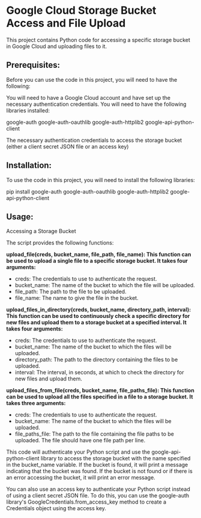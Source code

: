 <h1> Google Cloud Storage Bucket Access and File Upload </h1>

This project contains Python code for accessing a specific storage bucket in Google Cloud and uploading files to it.

Prerequisites:
------------------------
Before you can use the code in this project, you will need to have the following:

You will need to have a Google Cloud account and have set up the necessary authentication credentials.
You will need to have the following libraries installed:

google-auth
google-auth-oauthlib
google-auth-httplib2
google-api-python-client

The necessary authentication credentials to access the storage bucket (either a client secret JSON file or an access key)


Installation:
------------------------
To use the code in this project, you will need to install the following libraries:

pip install google-auth google-auth-oauthlib google-auth-httplib2 google-api-python-client


Usage:
------------------------
Accessing a Storage Bucket

The script provides the following functions:

**upload_file(creds, bucket_name, file_path, file_name): This function can be used to upload a single file to a specific storage bucket. It takes four arguments:**

- creds: The credentials to use to authenticate the request.
- bucket_name: The name of the bucket to which the file will be uploaded.
- file_path: The path to the file to be uploaded.
- file_name: The name to give the file in the bucket.


**upload_files_in_directory(creds, bucket_name, directory_path, interval): This function can be used to continuously check a specific directory for new files and upload them to a storage bucket at a specified interval. It takes four arguments:**

- creds: The credentials to use to authenticate the request.
- bucket_name: The name of the bucket to which the files will be uploaded.
- directory_path: The path to the directory containing the files to be uploaded.
- interval: The interval, in seconds, at which to check the directory for new files and upload them.


**upload_files_from_file(creds, bucket_name, file_paths_file): This function can be used to upload all the files specified in a file to a storage bucket. It takes three arguments:**

- creds: The credentials to use to authenticate the request.
- bucket_name: The name of the bucket to which the files will be uploaded.
- file_paths_file: The path to the file containing the file paths to be uploaded. The file should have one file path per line.

This code will authenticate your Python script and use the google-api-python-client library to access the storage bucket with the name specified in the bucket_name variable. If the bucket is found, it will print a message indicating that the bucket was found. If the bucket is not found or if there is an error accessing the bucket, it will print an error message.

You can also use an access key to authenticate your Python script instead of using a client secret JSON file. To do this, you can use the google-auth library's GoogleCredentials.from_access_key method to create a Credentials object using the access key. 


